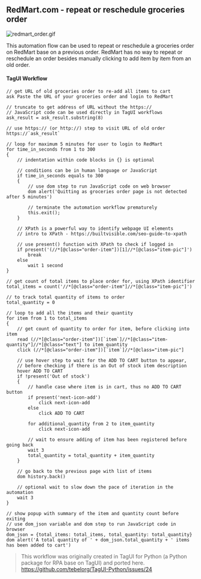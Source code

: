 ## RedMart.com - repeat or reschedule groceries order

![redmart_order.gif](https://raw.githubusercontent.com/aimakerspace/TagUI-Bricks/master/RedMart-Order/redmart_order.gif)

This automation flow can be used to repeat or reschedule a groceries order on RedMart base on a previous order. RedMart has no way to repeat or reschedule an order besides manually clicking to add item by item from an old order.

#### TagUI Workflow

```
// get URL of old groceries order to re-add all items to cart
ask Paste the URL of your groceries order and login to RedMart

// truncate to get address of URL without the https://
// JavaScript code can be used directly in TagUI workflows
ask_result = ask_result.substring(8)

// use https:// (or http://) step to visit URL of old order
https://`ask_result`

// loop for maximum 5 minutes for user to login to RedMart
for time_in_seconds from 1 to 300
{
    // indentation within code blocks in {} is optional

    // conditions can be in human language or JavaScript
    if time_in_seconds equals to 300
    {
        // use dom step to run JavaScript code on web browser
        dom alert('Quitting as groceries order page is not detected after 5 minutes')
        
        // terminate the automation workflow prematurely
        this.exit();
    }

    // XPath is a powerful way to identify webpage UI elements
    // intro to XPath - https://builtvisible.com/seo-guide-to-xpath

    // use present() function with XPath to check if logged in
    if present('(//*[@class="order-item"])[1]//*[@class="item-pic"]')
        break
    else
        wait 1 second
}

// get count of total items to place order for, using XPath identifier
total_items = count('//*[@class="order-item"]//*[@class="item-pic"]')

// to track total quantity of items to order
total_quantity = 0

// loop to add all the items and their quantity
for item from 1 to total_items
{
    // get count of quantity to order for item, before clicking into item
    read (//*[@class="order-item"])[`item`]//*[@class="item-quantity"]//*[@class="text"] to item_quantity
    click (//*[@class="order-item"])[`item`]//*[@class="item-pic"]

    // use hover step to wait for the ADD TO CART button to appear,
    // before checking if there is an Out of stock item description
    hover ADD TO CART
    if !present('Out of stock')
    {
        // handle case where item is in cart, thus no ADD TO CART button
        if present('next-icon-add')
            click next-icon-add
        else
            click ADD TO CART

        for additional_quantity from 2 to item_quantity
            click next-icon-add

        // wait to ensure adding of item has been registered before going back
        wait 3
        total_quantity = total_quantity + item_quantity
    }

    // go back to the previous page with list of items
    dom history.back()

    // optional wait to slow down the pace of iteration in the automation
    wait 3
}

// show popup with summary of the item and quantity count before exiting
// use dom_json variable and dom step to run JavaScript code in browser
dom_json = {total_items: total_items, total_quantity: total_quantity}
dom alert('A total quantity of ' + dom_json.total_quantity + ' items has been added to cart')
```

>This workflow was originally created in TagUI for Python (a Python package for RPA base on TagUI) and ported here. 
>https://github.com/tebelorg/TagUI-Python/issues/24
